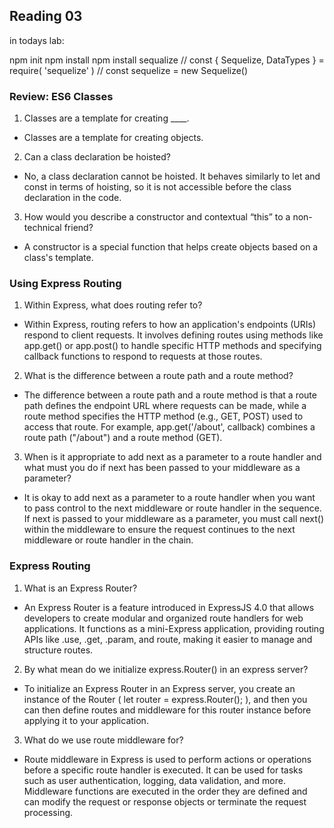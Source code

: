 ## Reading 03
in todays lab:

npm init
npm install
npm install sequalize  // const { Sequelize, DataTypes } = require( 'sequelize' ) // const sequelize = new Sequelize()
 

### Review: ES6 Classes

1. Classes are a template for creating ____.
  - Classes are a template for creating objects.

2. Can a class declaration be hoisted?
  - No, a class declaration cannot be hoisted. It behaves similarly to let and const in terms of hoisting, so it is not accessible before the class declaration in the code.

3. How would you describe a constructor and contextual “this” to a non-technical friend?
  -  A constructor is a special function that helps create objects based on a class's template.


### Using Express Routing

1. Within Express, what does routing refer to?
  - Within Express, routing refers to how an application's endpoints (URIs) respond to client requests. It involves defining routes using methods like app.get() or app.post() to handle specific HTTP methods and specifying callback functions to respond to requests at those routes.

2. What is the difference between a route path and a route method?
  - The difference between a route path and a route method is that a route path defines the endpoint URL where requests can be made, while a route method specifies the HTTP method (e.g., GET, POST) used to access that route. For example, app.get('/about', callback) combines a route path ("/about") and a route method (GET).

3. When is it appropriate to add next as a parameter to a route handler and what must you do if next has been passed to your middleware as a parameter?
  - It is okay to add next as a parameter to a route handler when you want to pass control to the next middleware or route handler in the sequence. If next is passed to your middleware as a parameter, you must call next() within the middleware to ensure the request continues to the next middleware or route handler in the chain.


### Express Routing

1. What is an Express Router?
  - An Express Router is a feature introduced in ExpressJS 4.0 that allows developers to create modular and organized route handlers for web applications. It functions as a mini-Express application, providing routing APIs like .use, .get, .param, and route, making it easier to manage and structure routes.

2. By what mean do we initialize express.Router() in an express server?
  - To initialize an Express Router in an Express server, you create an instance of the Router ( let router = express.Router(); ), and then you can then define routes and middleware for this router instance before applying it to your application.  

3. What do we use route middleware for?
  - Route middleware in Express is used to perform actions or operations before a specific route handler is executed. It can be used for tasks such as user authentication, logging, data validation, and more. Middleware functions are executed in the order they are defined and can modify the request or response objects or terminate the request processing.
